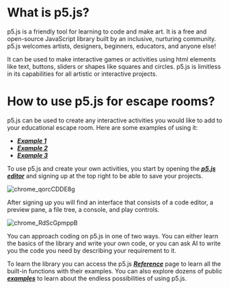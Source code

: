 # What is p5.js?

p5.js is a friendly tool for learning to code and make art. It is a free and open-source JavaScript library built by an inclusive, nurturing community. p5.js welcomes artists, designers, beginners, educators, and anyone else! 

It can be used to make interactive games or activities using html elements like text, buttons, sliders or shapes like squares and circles. p5.js is limitless in its capabilities for all artistic or interactive projects.

# How to use p5.js for escape rooms?

p5.js can be used to create any interactive activities you would like to add to your educational escape room. Here are some examples of using it:
- [**_Example 1_**](https://editor.p5js.org/eslamessam/full/uTCHZmL_I)
- [_**Example 2**_](https://editor.p5js.org/eslamessam/full/PkEVDB5Ab)
- [_**Example 3**_](https://editor.p5js.org/eslamessam/full/oT-bY5eie)

To use p5.js and create your own activities, you start by opening the [**_p5.js editor_**](https://editor.p5js.org/) and signing up at the top right to be able to save your projects.

![chrome_qorcCDDE8g](https://github.com/user-attachments/assets/dc4535e3-065b-4107-8a58-89d699ac7e7c)

After signing up you will find an interface that consists of a code editor, a preview pane, a file tree, a console, and play controls.

![chrome_RdScGpmppB](https://github.com/user-attachments/assets/cad3afe0-2db1-4f4c-a729-eb3d9f0d7661)

You can approach coding on p5.js in one of two ways. You can either learn the basics of the library and write your own code, or you can ask AI to write you the code you need by describing your requirement to it.

To learn the library you can access the p5.js [**_Reference_**](https://p5js.org/reference/) page to learn all the built-in functions with their examples. You can also explore dozens of public [**_examples_**](https://editor.p5js.org/p5/sketches) to learn about the endless possibilities of using p5.js.

